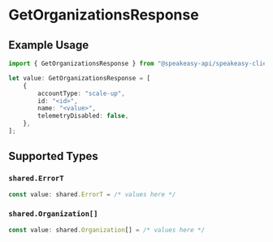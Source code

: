 # GetOrganizationsResponse

## Example Usage

```typescript
import { GetOrganizationsResponse } from "@speakeasy-api/speakeasy-client-sdk-typescript/sdk/models/operations";

let value: GetOrganizationsResponse = [
    {
        accountType: "scale-up",
        id: "<id>",
        name: "<value>",
        telemetryDisabled: false,
    },
];
```

## Supported Types

### `shared.ErrorT`

```typescript
const value: shared.ErrorT = /* values here */
```

### `shared.Organization[]`

```typescript
const value: shared.Organization[] = /* values here */
```

